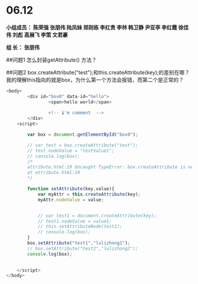 # **06.12**

**小组成员： 陈荣强 张朋伟 陆凤妹  郑则栋 李红贵 李林 韩卫静 尹亚亭 李红霞  徐佳伟  刘彪  高展飞 李策  文君豪**

**组       长： 张朋伟**


##问题1  怎么封装getAttribute() 方法？



##问题2  box.createAttribute("test");和this.createAttribute(key);的差别在哪？我的理解this指向的就是box，为什么第一个方法会报错，而第二个是正常的？
```javascript
<body>
        <div id="box0" data-id="hello">
                <span>hello world</span>
               
                <!-- i'm comment  -->
        </div>
    <script>

        var box = document.getElementById("box0");

        // var test = box.createAttribute("test");
        // test.nodeValue = "testValue1";
        // console.log(box);
        /*
        attribute.html:19 Uncaught TypeError: box.createAttribute is not a function
        at attribute.html:19
        */

        function setAttribute(key,value){
			var myAttr = this.createAttribute(key);
			myAttr.nodeValue = value;


            // var test1 = document.createAttribute(key);
		    // test1.nodeValue = value1;
		    // this.setAttributeNode(test1);
		    // console.log(box);
		}
        box.setAttribute("test1","lulizhong1");
        // box.setAttribute("test2","lulizhong2");
        console.log(box);

     
    </script>
</body>

```